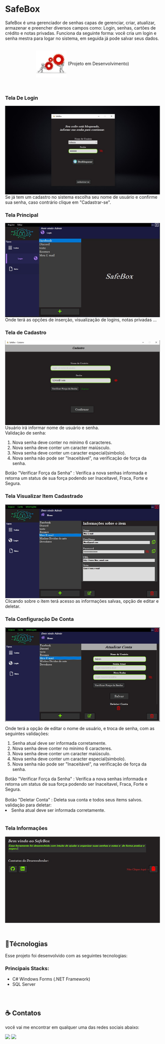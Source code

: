 # SafeBox

SafeBox é uma gerenciador de senhas capas de gerenciar, criar, atualizar, armazenar e preencher diversos campos como: Login, senhas, cartões de crédito e notas privadas.
Funciona da seguinte forma: você cria um login e senha mestra para logar no sistema, em seguida já pode salvar seus dados.
<br><br>

<div align="center">
    <img src="./img/ProjetoEmDesenvolvimento.jpg" align="center"  width = 100px>  (Projeto em Desenvolvimento)
</div>

<br>

#

### Tela De Login

<div align="center">
    <img src="./img/Login.jpg" align="center" >
</div>
Se já tem um cadastro no sistema escolha seu nome de usuário e confirme sua senha, caso contrário clique em "Cadastrar-se".

<br>

### Tela Principal

<div align="center">
    <img src="./img/TelaInicial.jpg" align="center">
</div>
Onde terá as opções de inserção, visualização de logins, notas privadas ...

<br>

### Tela de Cadastro

<div align="center">
    <img src="./img/Cadastro.jpg" align="center">
</div>
Usuário irá informar nome de usuário e senha.
<br>Validação de senha:
<ol>
    <li>Nova senha deve conter no mínimo 6 caracteres.</li>
    <li>Nova senha deve conter um caracter maiúsculo.</li>
    <li>Nova senha deve conter um caracter especial(simbolo).</li>
    <li>Nova senha não pode ser "Inaceitável", na verificação de força da senha.</li>
</ol>
Botão "Verificar Força da Senha" : Verifica a nova senhas informada e retorna um status de sua força podendo ser Inaceitavel, Fraca, Forte e Segura.

<br>

### Tela Visualizar Item Cadastrado

<div align="center">
    <img src="./img/InfoItem.jpg" align="center">
</div>
Clicando sobre o  item terá acesso as informações salvas, opção de editar e deletar.

<br>

### Tela Configuração De Conta

<div align="center">
    <img src="./img/AtualizarConta.jpg" align="center">
</div>

Onde terá a opção de editar o nome de usuário, e troca de senha, com as seguintes validações:

<ol>
    <li>Senha atual deve ser informada corretamente.</li>
    <li>Nova senha deve conter no mínimo 6 caracteres.</li>
    <li>Nova senha deve conter um caracter maiúsculo.</li>
    <li>Nova senha deve conter um caracter especial(simbolo).</li>
    <li>Nova senha não pode ser "Inaceitável", na verificação de força da senha.</li>
</ol>
Botão "Verificar Força da Senha" : Verifica a nova senhas informada e retorna um status de sua força podendo ser Inaceitavel, Fraca, Forte e Segura. 
<br><br>
Botão "Deletar Conta" : Deleta sua conta e todos seus items salvos.
validação para deletar: 
    <li>Senha atual deve ser informada corretamente.</li>

<br>

### Tela Informações

<div align="center">
    <img src="./img/Informacoes.jpg" align="center">
</div>

<br>

#

## 🔧Técnologias

Esse projeto foi desenvolvido com as seguintes tecnologias:

### Principais Stacks:

- C# Windows Forms (.NET Framework)
- SQL Server

<br>

#

## ☕ Contatos

você vai me encontrar em qualquer uma das redes sociais abaixo:

<a href = "mailto: alisson.artigas@gmail.com"><img src="https://img.shields.io/badge/-Gmail-%23EA4335?style=for-the-badge&logo=gmail&logoColor=white" target="_blank" margin-right="10px"></a>
<a href="https://www.linkedin.com/in/alisson-osvaldo-1420161aa/" target="_blank"><img src="https://img.shields.io/badge/-LinkedIn-%230077B5?style=for-the-badge&logo=linkedin&logoColor=white" target="_blank"></a>
